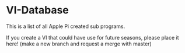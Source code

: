 # VI-Database
This is a list of all Apple Pi created sub programs.

If you create a VI that could have use for future seasons, please place it here!
(make a new branch and request a merge with master)
